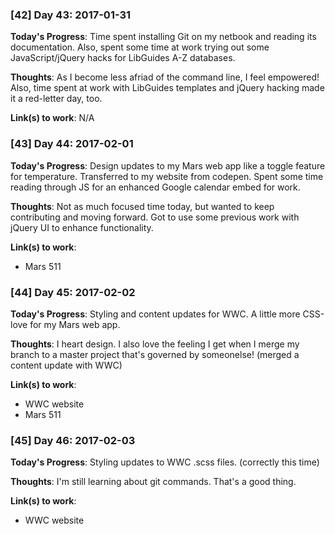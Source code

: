 ### [42] Day 43: 2017-01-31

**Today's Progress**: Time spent installing Git on my netbook and reading its documentation. Also, spent some time at work trying out some JavaScript/jQuery hacks for LibGuides A-Z databases.

**Thoughts**: As I become less afriad of the command line, I feel empowered! Also, time spent at work with LibGuides templates and jQuery hacking made it a red-letter day, too.

**Link(s) to work**: N/A


### [43] Day 44: 2017-02-01

**Today's Progress**: Design updates to my Mars web app like a toggle feature for temperature. Transferred to my website from codepen. Spent some time reading through JS for an enhanced Google calendar embed for work.

**Thoughts**: Not as much focused time today, but wanted to keep contributing and moving forward. Got to use some previous work with jQuery UI to enhance functionality.

**Link(s) to work**:
- Mars 511


### [44] Day 45: 2017-02-02

**Today's Progress**: Styling and content updates for WWC. A little more CSS-love for my Mars web app.

**Thoughts**: I heart design. I also love the feeling I get when I merge my branch to a master project that's governed by someonelse! (merged a content update with WWC)

**Link(s) to work**:
- WWC website
- Mars 511

### [45] Day 46: 2017-02-03

**Today's Progress**: Styling updates to WWC .scss files. (correctly this time)

**Thoughts**: I'm still learning about git commands. That's a good thing.

**Link(s) to work**:
- WWC website

